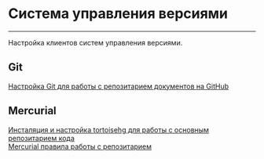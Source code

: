 # Система управления версиями #

---

Настройка клиентов систем управления версиями.

## Git ##

[Настройка Git для работы с репозитарием документов на GitHub](git_hub_setting.md)

## Mercurial ##

[Инсталяция и настройка tortoisehg для работы с основным репозитарием кода](mercurial_setting.md)  
[Mercurial правила работы с репозитарием](development_environment/vcs/mercurial_terms_of_use/main.md)